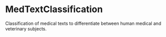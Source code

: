 # MedTextClassification
Classification of medical texts to differentiate between human medical and veterinary subjects.
